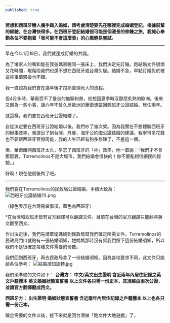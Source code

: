 ```yaml
---
published: true
---
```

**若想和西班牙戀人攜手踏入婚姻，請考慮清楚要先在哪裡完成婚姻登記。根據前輩的經驗，在台灣快得多。在西班牙登記結婚很可能是個漫長的修鍊之旅，我誠心奉勸各位不要抱着「我可能不會這麼衰」的心態輕易嘗試。**
**********

早在今年1月18日，我們就達成訂婚的共識。

為了堵家人的嘴和能在我爸媽家睡同一張床上，我們決定先訂婚。跑結婚文件很煩又花時間，現階段我們也還不想在西班牙或台灣久居。結婚不急，早點訂婚免於被這些事情騷擾也不錯。

我一直認為我們會在幾年後才跑那些煩死人的流程。

但4月多時，華衛受不了曼谷的無聊和熱，他想回夏季時沒那麼炙熱的歐洲。後來又因為一些小事，讓六年不曾久居歐洲的華衛想要回西班牙公證結婚、居住兩年。

就這樣，我們要在西班牙公證結婚了。

自從決定要在西班牙公證結婚以後，我們吵了幾次架。因為我實在不想體驗西班牙的辦事效率，我提出了到台灣、丹麥、海牙公約國公證結婚的建議。我寧可多花錢也不要跟西班牙官僚周旋，我的人生已經有狗多修鍊了，不差這一個。

但，華衛離開西班牙太久，早忘了西班牙的「神」效率，他一直說：「我們才不會那麼衰，Torremolinos不是大城市，我們結婚會很快的！你不要亂相信網民的經驗。」

好啊！現在他就後悔了吧。

**********

我們要在Torremolinos的民政局公證結婚，手續大致為：
![西班牙公證結婚(1).png]({{site.baseurl}}/images/西班牙公證結婚(1).png)



（綠色表示在台灣需做事項，藍色為西班牙）

*在台灣和西班牙皆有官方翻譯可以翻譯文件，目前在台灣的官方翻譯只能翻將英文翻至西文。


作出決定後，我們先請華衛媽媽到民政局幫我們確定所需文件。Torremolinos的民政局門口就貼有一張結婚須知，她媽媽那時沒有幫我們照下這份結婚須知，所以我們不是很確定每種文件需要的份數。

我們回到西班牙，再去民政局拿了一份結婚須知。因為各地要求不同，此文件只能給各位參考：
![結婚須知旋轉.jpg]({{site.baseurl}}/images/結婚須知旋轉.jpg)




我們須準備的文件如下：
**台灣方：
中文/英文出生證明
含近兩年內居住記錄之英文戶籍謄本
英文婚姻狀態宣誓書
以上文件各只需一份正本，其須經由兩次公證，並請官方翻譯翻成西文。**

**西班牙方：
出生證明
婚姻狀態宣誓書
含近兩年內居住記錄之戶籍謄本
以上也各只需一份正本。**

確定需要的文件以後，接下來就是回台灣做「跑文件大地遊戲」了。
